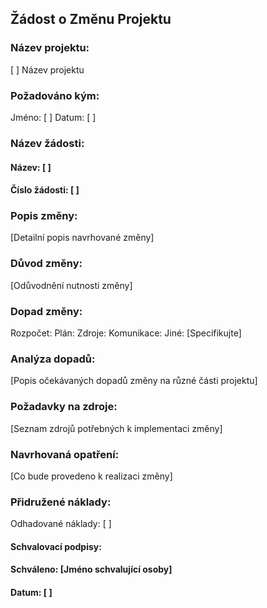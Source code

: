 ## Žádost o Změnu Projektu

### Název projektu:
[ ] Název projektu

### Požadováno kým:
Jméno: [ ]
Datum: [ ]

### Název žádosti:
#### Název: [ ]
#### Číslo žádosti: [ ]

### Popis změny:
[Detailní popis navrhované změny]

### Důvod změny:
[Odůvodnění nutnosti změny]

### Dopad změny:
 Rozpočet:
 Plán:
 Zdroje:
 Komunikace:
 Jiné: [Specifikujte]
### Analýza dopadů:
[Popis očekávaných dopadů změny na různé části projektu]

### Požadavky na zdroje:
[Seznam zdrojů potřebných k implementaci změny]

### Navrhovaná opatření:
[Co bude provedeno k realizaci změny]

### Přidružené náklady:
Odhadované náklady: [ ]

#### Schvalovací podpisy:
#### Schváleno: [Jméno schvalující osoby]
#### Datum: [ ]
